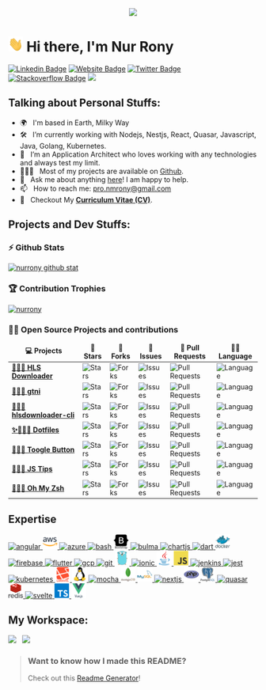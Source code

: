 <div align="center">
<img src="https://quotes-github-readme.vercel.app/api?type=horizontal&theme=dark&border=true" style=""/>
</div>

# <img src="gifs/hi.gif" width="30px" height="30px"> Hi there, I'm Nur Rony

[![Linkedin Badge](https://img.shields.io/badge/-LinkedIn-0e76a8?style=flat-square&logo=Linkedin&logoColor=white)](https://linkedin.com/in/nmrony)
[![Website Badge](https://img.shields.io/badge/Website-3b5998?style=flat-square&logo=google-chrome&logoColor=white)](https://nurrony.github.io/)
[![Twitter Badge](https://img.shields.io/badge/-Twitter-00acee?style=flat-square&logo=Twitter&logoColor=white)](https://twitter.com/nmrony)
[![Stackoverflow Badge](https://img.shields.io/badge/-Stackoverflow-f48225?style=flat-square&logo=Stackoverflow&logoColor=white)](https://stackoverflow.com/users/1294213/nur-rony)
![](https://visitor-badge.glitch.me/badge?page_id=nurrony.nurrony&style=flat-square&color=0088cc&left_text=Hello%20Visitors)


## Talking about Personal Stuffs:

- 🌍 &nbsp; I'm based in Earth, Milky Way
- 🛠 &nbsp; I’m currently working with Nodejs, Nestjs, React, Quasar, Javascript, Java, Golang, Kubernetes.
- 🚀 &nbsp; I’m an Application Architect who loves working with any technologies and always test my limit.
- 👨🏻‍💻 &nbsp; Most of my projects are available on [Github](https://github.com/nurrony).
- 💬 &nbsp; Ask me about anything [here](https://github.com/nurrony/nurrony/issues/1)! I am happy to help.
- 📫 &nbsp; How to reach me: <a href="mailto:pro.nmrony@gmail.com">pro.nmrony@gmail.com</a>
- 📝 &nbsp; Checkout My <a href="https://drive.google.com/file/d/1O8ee54w8tBcd_EZCqHk6Fu_Vcx5llPFn/view?usp=sharing" download="Nur-Rony-CV.pdf" target="_blank" rel="noopener"><strong>Curriculum Vitae (CV)</strong></a>.


## Projects and Dev Stuffs:
### ⚡ Github Stats

<a href="https://github-readme-stats.vercel.app/api?&theme=github_dark&username=nurrony&show_icons=true&locale=en&hide_border=true&rank_icon=github">
  <img src="https://github-readme-stats.vercel.app/api?&theme=github_dark&username=nurrony&show_icons=true&locale=en&hide_border=true&rank_icon=github" alt="nurrony github stat" />
</a>


### 🏆 Contribution Trophies

<a href="https://github-profile-trophy.vercel.app/?username=nurrony">
  <img src="https://github-profile-trophy.vercel.app/?username=nurrony&no-frame=true&row=1&theme=onedark" alt="nurrony" />
</a>

### 🧑‍🚀 Open Source Projects and contributions

<table>
  <thead align="center">
    <tr border: none;>
      <td><b>💻 Projects</b></td>
      <td><b>🌟 Stars</b></td>
      <td><b>🍴 Forks</b></td>
      <td><b>🐛 Issues</b></td>
      <td><b>🔔 Pull Requests</b></td>
      <td><b>👨‍💻 Language</b></td>
    </tr>
  </thead>
  <tbody>
    <tr>
      <td><a href="https://github.com/nurrony/hlsdownloader"><b>👨🏻‍💻 HLS Downloader</b></a></td>
      <td><img alt="Stars" src="https://img.shields.io/github/stars/nurrony/hlsdownloader?style=flat-square&labelColor=343b41"/></td>
      <td><img alt="Forks" src="https://img.shields.io/github/forks/nurrony/hlsdownloader?style=flat-square&labelColor=343b41"/></td>
      <td><img alt="Issues" src="https://img.shields.io/github/issues/nurrony/hlsdownloader?style=flat-square"/></td>
      <td><img alt="Pull Requests" src="https://img.shields.io/github/issues-pr/nurrony/hlsdownloader?style=flat-square"/></td>
      <td><img alt="Language" src="https://img.shields.io/github/languages/top/nurrony/hlsdownloader?style=flat-square"/></td>
    </tr>
    <tr>
      <td><a href="https://github.com/nurrony/gtni"><b>👨🏻‍💻 gtni</b></a></td>
      <td><img alt="Stars" src="https://img.shields.io/github/stars/nurrony/gtni?style=flat-square&labelColor=343b41"/></td>
      <td><img alt="Forks" src="https://img.shields.io/github/forks/nurrony/gtni?style=flat-square&labelColor=343b41"/></td>
      <td><img alt="Issues" src="https://img.shields.io/github/issues/nurrony/gtni?style=flat-square"/></td>
      <td><img alt="Pull Requests" src="https://img.shields.io/github/issues-pr/nurrony/gtni?style=flat-square"/></td>
      <td><img alt="Language" src="https://img.shields.io/github/languages/top/nurrony/gtni?label=javascript&style=flat-square"/></td>
    </tr>
    <tr>
      <td><a href="https://github.com/nurrony/hlsdownloader-cli"><b>👨🏻‍💻 hlsdownloader-cli</b></a></td>
      <td><img alt="Stars" src="https://img.shields.io/github/stars/nurrony/hlsdownloader-cli?style=flat-square&labelColor=343b41"/></td>
      <td><img alt="Forks" src="https://img.shields.io/github/forks/nurrony/hlsdownloader-cli?style=flat-square&labelColor=343b41"/></td>
      <td><img alt="Issues" src="https://img.shields.io/github/issues/nurrony/hlsdownloader-cli?style=flat-square"/></td>
      <td><img alt="Pull Requests" src="https://img.shields.io/github/issues-pr/nurrony/hlsdownloader-cli?style=flat-square"/></td>
      <td><img alt="Language" src="https://img.shields.io/github/languages/top/nurrony/hlsdownloader-cli?style=flat-square"/></td> 
    </tr>
    <tr>
      <td><a href="https://github.com/nurrony/dotfiles"><b>✨👨🏻‍💻 Dotfiles</b></a></td>
      <td><img alt="Stars" src="https://img.shields.io/github/stars/nurrony/dotfiles?style=flat-square&labelColor=343b41"/></td>
      <td><img alt="Forks" src="https://img.shields.io/github/forks/nurrony/dotfiles?style=flat-square&labelColor=343b41"/></td>
      <td><img alt="Issues" src="https://img.shields.io/github/issues/nurrony/dotfiles?style=flat-square"/></td>
      <td><img alt="Pull Requests" src="https://img.shields.io/github/issues-pr/nurrony/dotfiles?style=flat-square"/></td>
      <td><img alt="Language" src="https://img.shields.io/badge/markdown-100%25-blue?style=flat-square"/></td> 
    </tr>
    <tr>
      <td><a href="https://github.com/toggl/track-extension"><b>👨🏻‍💻 Toogle Button</b></a></td>
      <td><img alt="Stars" src="https://img.shields.io/github/stars/toggl/track-extension?style=flat-square&labelColor=343b41"/></td>
      <td><img alt="Forks" src="https://img.shields.io/github/forks/toggl/track-extension?style=flat-square&labelColor=343b41"/></td>
      <td><img alt="Issues" src="https://img.shields.io/github/issues/toggl/track-extension?style=flat-square"/></td>
      <td><img alt="Pull Requests" src="https://img.shields.io/github/issues-pr/toggl/track-extension?style=flat-square"/></td>
      <td><img alt="Language" src="https://img.shields.io/badge/markdown-100%25-blue?style=flat-square"/></td> 
    </tr>
    <tr>
      <td><a href="https://github.com/loverajoel/jstips"><b>👨🏻‍💻 JS Tips</b></a></td>
      <td><img alt="Stars" src="https://img.shields.io/github/stars/loverajoel/jstips?style=flat-square&labelColor=343b41"/></td>
      <td><img alt="Forks" src="https://img.shields.io/github/forks/loverajoel/jstips?style=flat-square&labelColor=343b41"/></td>
      <td><img alt="Issues" src="https://img.shields.io/github/issues/loverajoel/jstips?style=flat-square"/></td>
      <td><img alt="Pull Requests" src="https://img.shields.io/github/issues-pr/loverajoel/jstips?style=flat-square"/></td>
      <td><img alt="Language" src="https://img.shields.io/badge/markdown-100%25-blue?style=flat-square"/></td> 
    </tr>
    <tr>
      <td><a href="https://github.com/ohmyzsh/ohmyzsh"><b>👨🏻‍💻 Oh My Zsh</b></a></td>
      <td><img alt="Stars" src="https://img.shields.io/github/stars/ohmyzsh/ohmyzsh?style=flat-square&labelColor=343b41"/></td>
      <td><img alt="Forks" src="https://img.shields.io/github/forks/ohmyzsh/ohmyzsh?style=flat-square&labelColor=343b41"/></td>
      <td><img alt="Issues" src="https://img.shields.io/github/issues/ohmyzsh/ohmyzsh?style=flat-square"/></td>
      <td><img alt="Pull Requests" src="https://img.shields.io/github/issues-pr/ohmyzsh/ohmyzsh?style=flat-square"/></td>
      <td><img alt="Language" src="https://img.shields.io/badge/markdown-100%25-blue?style=flat-square"/></td> 
    </tr>
  </tbody>
</table>


## Expertise
<p align="left">
  <a href="https://angular.io" target="_blank" rel="noreferrer">
    <img src="https://angular.io/assets/images/logos/angular/angular.svg" alt="angular" width="30" height="30" />
  </a>
  <a href="https://aws.amazon.com" target="_blank" rel="noreferrer">
    <img
      src="https://raw.githubusercontent.com/devicons/devicon/master/icons/amazonwebservices/amazonwebservices-original-wordmark.svg"
      alt="aws"
      width="30"
      height="30"
    />
  </a>
  <a href="https://azure.microsoft.com/en-in/" target="_blank" rel="noreferrer">
    <img
      src="https://www.vectorlogo.zone/logos/microsoft_azure/microsoft_azure-icon.svg"
      alt="azure"
      width="30"
      height="30"
    />
  </a>
  <a href="https://www.gnu.org/software/bash/" target="_blank" rel="noreferrer">
    <img src="https://www.vectorlogo.zone/logos/gnu_bash/gnu_bash-icon.svg" alt="bash" width="30" height="30" />
  </a>
  <a href="https://getbootstrap.com" target="_blank" rel="noreferrer">
    <img
      src="https://raw.githubusercontent.com/devicons/devicon/master/icons/bootstrap/bootstrap-plain-wordmark.svg"
      alt="bootstrap"
      width="30"
      height="30"
    />
  </a>
  <a href="https://bulma.io/" target="_blank" rel="noreferrer">
    <img
      src="https://raw.githubusercontent.com/gilbarbara/logos/804dc257b59e144eaca5bc6ffd16949752c6f789/logos/bulma.svg"
      alt="bulma"
      width="30"
      height="30"
    />
  </a>
  <a href="https://www.chartjs.org" target="_blank" rel="noreferrer">
    <img src="https://www.chartjs.org/media/logo-title.svg" alt="chartjs" width="30" height="30" />
  </a>
  <a href="https://dart.dev" target="_blank" rel="noreferrer">
    <img src="https://www.vectorlogo.zone/logos/dartlang/dartlang-icon.svg" alt="dart" width="30" height="30" />
  </a>
  <a href="https://www.docker.com/" target="_blank" rel="noreferrer">
    <img
      src="https://raw.githubusercontent.com/devicons/devicon/master/icons/docker/docker-original-wordmark.svg"
      alt="docker"
      width="30"
      height="30"
    />
  </a>
  <a href="https://firebase.google.com/" target="_blank" rel="noreferrer">
    <img src="https://www.vectorlogo.zone/logos/firebase/firebase-icon.svg" alt="firebase" width="30" height="30" />
  </a>
  <a href="https://flutter.dev" target="_blank" rel="noreferrer">
    <img src="https://www.vectorlogo.zone/logos/flutterio/flutterio-icon.svg" alt="flutter" width="30" height="30" />
  </a>
  <a href="https://cloud.google.com" target="_blank" rel="noreferrer">
    <img src="https://www.vectorlogo.zone/logos/google_cloud/google_cloud-icon.svg" alt="gcp" width="30" height="30" />
  </a>
  <a href="https://git-scm.com/" target="_blank" rel="noreferrer">
    <img src="https://www.vectorlogo.zone/logos/git-scm/git-scm-icon.svg" alt="git" width="30" height="30" />
  </a>
  <a href="https://golang.org" target="_blank" rel="noreferrer">
    <img
      src="https://raw.githubusercontent.com/devicons/devicon/master/icons/go/go-original.svg"
      alt="go"
      width="30"
      height="30"
    />
  </a>
  <a href="https://ionicframework.com" target="_blank" rel="noreferrer">
    <img src="https://upload.wikimedia.org/wikipedia/commons/d/d1/Ionic_Logo.svg" alt="ionic" width="30" height="30" />
  </a>
  <a href="https://www.java.com" target="_blank" rel="noreferrer">
    <img
      src="https://raw.githubusercontent.com/devicons/devicon/master/icons/java/java-original.svg"
      alt="java"
      width="30"
      height="30"
    />
  </a>
  <a href="https://developer.mozilla.org/en-US/docs/Web/JavaScript" target="_blank" rel="noreferrer">
    <img
      src="https://raw.githubusercontent.com/devicons/devicon/master/icons/javascript/javascript-original.svg"
      alt="javascript"
      width="30"
      height="30"
    />
  </a>
  <a href="https://www.jenkins.io" target="_blank" rel="noreferrer">
    <img src="https://www.vectorlogo.zone/logos/jenkins/jenkins-icon.svg" alt="jenkins" width="30" height="30" />
  </a>
  <a href="https://jestjs.io" target="_blank" rel="noreferrer">
    <img src="https://www.vectorlogo.zone/logos/jestjsio/jestjsio-icon.svg" alt="jest" width="30" height="30" />
  </a>
  <a href="https://kubernetes.io" target="_blank" rel="noreferrer">
    <img
      src="https://www.vectorlogo.zone/logos/kubernetes/kubernetes-icon.svg"
      alt="kubernetes"
      width="30"
      height="30"
    />
  </a>
  <a href="https://laravel.com/" target="_blank" rel="noreferrer">
    <img
      src="https://raw.githubusercontent.com/devicons/devicon/master/icons/laravel/laravel-plain-wordmark.svg"
      alt="laravel"
      width="30"
      height="30"
    />
  </a>
  <a href="https://www.linux.org/" target="_blank" rel="noreferrer">
    <img
      src="https://raw.githubusercontent.com/devicons/devicon/master/icons/linux/linux-original.svg"
      alt="linux"
      width="30"
      height="30"
    />
  </a>
  <a href="https://mochajs.org" target="_blank" rel="noreferrer">
    <img src="https://www.vectorlogo.zone/logos/mochajs/mochajs-icon.svg" alt="mocha" width="30" height="30" />
  </a>
  <a href="https://www.mongodb.com/" target="_blank" rel="noreferrer">
    <img
      src="https://raw.githubusercontent.com/devicons/devicon/master/icons/mongodb/mongodb-original-wordmark.svg"
      alt="mongodb"
      width="30"
      height="30"
    />
  </a>
  <a href="https://www.mysql.com/" target="_blank" rel="noreferrer">
    <img
      src="https://raw.githubusercontent.com/devicons/devicon/master/icons/mysql/mysql-original-wordmark.svg"
      alt="mysql"
      width="30"
      height="30"
    />
  </a>
  <a href="https://nextjs.org/" target="_blank" rel="noreferrer">
    <img src="https://cdn.worldvectorlogo.com/logos/nextjs-2.svg" alt="nextjs" width="30" height="30" />
  </a>
  <a href="https://www.php.net" target="_blank" rel="noreferrer">
    <img
      src="https://raw.githubusercontent.com/devicons/devicon/master/icons/php/php-original.svg"
      alt="php"
      width="30"
      height="30"
    />
  </a>
  <a href="https://www.postgresql.org" target="_blank" rel="noreferrer">
    <img
      src="https://raw.githubusercontent.com/devicons/devicon/master/icons/postgresql/postgresql-original-wordmark.svg"
      alt="postgresql"
      width="30"
      height="30"
    />
  </a>
  <a href="https://quasar.dev/" target="_blank" rel="noreferrer">
    <img src="https://cdn.quasar.dev/logo/svg/quasar-logo.svg" alt="quasar" width="30" height="30" />
  </a>
  <a href="https://redis.io" target="_blank" rel="noreferrer">
    <img
      src="https://raw.githubusercontent.com/devicons/devicon/master/icons/redis/redis-original-wordmark.svg"
      alt="redis"
      width="30"
      height="30"
    />
  </a>
  <a href="https://svelte.dev" target="_blank" rel="noreferrer">
    <img
      src="https://upload.wikimedia.org/wikipedia/commons/1/1b/Svelte_Logo.svg"
      alt="svelte"
      width="30"
      height="30"
    />
  </a>
  <a href="https://www.typescriptlang.org/" target="_blank" rel="noreferrer">
    <img
      src="https://raw.githubusercontent.com/devicons/devicon/master/icons/typescript/typescript-original.svg"
      alt="typescript"
      width="30"
      height="30"
    />
  </a>
  <a href="https://vuejs.org/" target="_blank" rel="noreferrer">
    <img
      src="https://raw.githubusercontent.com/devicons/devicon/master/icons/vuejs/vuejs-original-wordmark.svg"
      alt="vuejs"
      width="30"
      height="30"
    />
  </a>
</p>

## My Workspace:
<img height=30 src="https://img.shields.io/badge/macbookpro-Late 2015-000?style=for-the-badge&logo=apple&logoColor=FFFFFF">  &nbsp;
<img height=30 src="https://img.shields.io/badge/Ubuntu-Jammy Jellyfish (via VirtualBox)-C0C0C0?style=for-the-badge&logo=ubuntu"></br>

> ### Want to know how I made this README?
>
> Check out this [Readme Generator](https://rahuldkjain.github.io/gh-profile-readme-generator/)!
